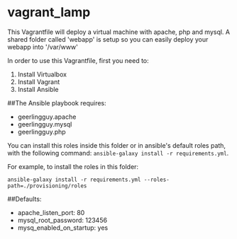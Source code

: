 # vagrant_lamp
This Vagrantfile will deploy a virtual machine with apache, php and mysql.
A shared folder called 'webapp' is setup so you can easily deploy your webapp into '/var/www'

In order to use this Vagrantfile, first you need to:

1. Install Virtualbox
2. Install Vagrant
3. Install Ansible

##The Ansible playbook requires:
* geerlingguy.apache
* geerlingguy.mysql
* geerlingguy.php

You can install this roles inside this folder or in ansible's default roles path, with the following command:
`ansible-galaxy install -r requirements.yml`.

For example, to install the roles in this folder:
``` 
ansible-galaxy install -r requirements.yml --roles-path=./provisioning/roles
```

##Defaults:
* apache_listen_port: 80
* mysql_root_password: 123456
* mysq_enabled_on_startup: yes
